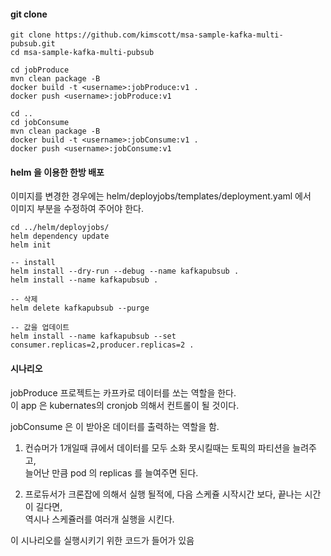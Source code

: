 #### git clone
```$xslt
git clone https://github.com/kimscott/msa-sample-kafka-multi-pubsub.git
cd msa-sample-kafka-multi-pubsub

cd jobProduce
mvn clean package -B 
docker build -t <username>:jobProduce:v1 .
docker push <username>:jobProduce:v1

cd ..
cd jobConsume
mvn clean package -B 
docker build -t <username>:jobConsume:v1 .
docker push <username>:jobConsume:v1

```

#### helm 을 이용한 한방 배포
이미지를 변경한 경우에는
helm/deployjobs/templates/deployment.yaml 에서  
이미지 부분을 수정하여 주어야 한다.  

```
cd ../helm/deployjobs/
helm dependency update
helm init

-- install  
helm install --dry-run --debug --name kafkapubsub .
helm install --name kafkapubsub .

-- 삭제  
helm delete kafkapubsub --purge

-- 값을 업데이트  
helm install --name kafkapubsub --set consumer.replicas=2,producer.replicas=2 .
```

#### 시나리오
jobProduce 프로젝트는 카프카로 데이터를 쏘는 역할을 한다.  
이 app 은 kubernates의 cronjob 의해서 컨트롤이 될 것이다.

jobConsume 은 이 받아온 데이터를 출력하는 역할을 함.

1. 컨슈머가 1개일때 큐에서 데이터를 모두 소화 못시킬때는 토픽의 파티션을 늘려주고,  
늘어난 만큼 pod 의 replicas 를 늘여주면 된다.

2. 프로듀서가 크론잡에 의해서 실행 될적에, 다음 스케쥴 시작시간 보다, 끝나는 시간이 길다면,  
역시나 스케쥴러를 여러개 실행을 시킨다.  

이 시나리오를 실행시키기 위한 코드가 들어가 있음

